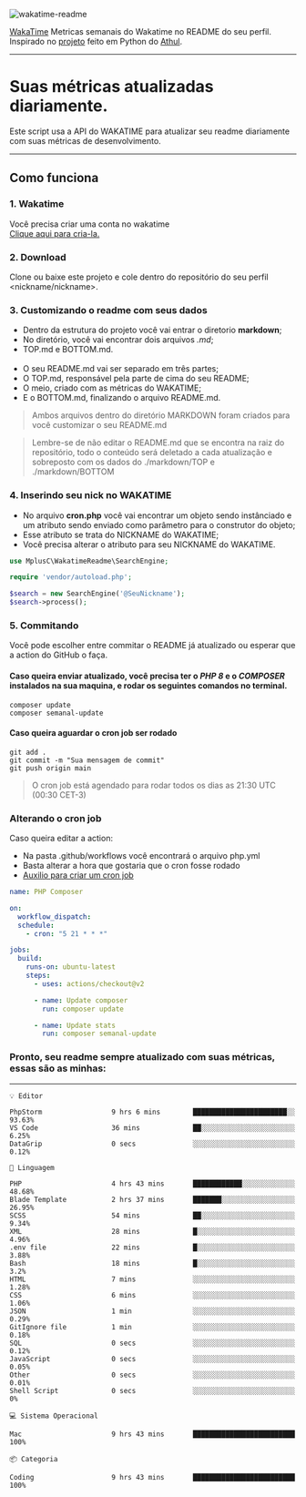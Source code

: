 ![wakatime-readme](https://socialify.git.ci/bymatheus/wakatime-readme/image?description=1&descriptionEditable=M%C3%A9tricas%20semanais%20do%20Wakatime%20no%20seu%20README%20de%20perfil.&font=KoHo&forks=1&language=1&owner=1&pattern=Signal&stargazers=1&theme=Dark)

[WakaTime](https://wakatime.com) Metricas semanais do Wakatime no README do seu perfil. <br>
Inspirado no [projeto](https://github.com/athul/waka-readme) feito em Python do [Athul](https://github.com/athul).
___

# Suas métricas atualizadas diariamente.
Este script usa a API do WAKATIME para atualizar seu readme diariamente com suas métricas de desenvolvimento.

___

## Como funciona

### 1. Wakatime
Você precisa criar uma conta no wakatime <br>
[Clique aqui para cria-la.](https://wakatime.com) 

### 2. Download
Clone ou baixe este projeto e cole dentro do repositório do seu perfil <nickname/nickname>.

### 3. Customizando o readme com seus dados
- Dentro da estrutura do projeto você vai entrar o diretorio **markdown**;  
- No diretório, você vai encontrar dois arquivos *.md*;
- TOP.md e BOTTOM.md.
<br><br>
- O seu README.md vai ser separado em três partes; 
- O TOP.md, responsável pela parte de cima do seu README;
- O meio, criado com as métricas do WAKATIME;
- E o BOTTOM.md, finalizando o arquivo README.md.<br>

> Ambos arquivos dentro do diretório MARKDOWN foram criados para você customizar o seu README.md

> Lembre-se de não editar o README.md que se encontra na raiz do repositório, todo o conteúdo será deletado a cada atualização e sobreposto com os dados do ./markdown/TOP e ./markdown/BOTTOM

### 4. Inserindo seu nick no WAKATIME
- No arquivo **cron.php** você vai encontrar um objeto sendo instânciado e um atributo sendo enviado como parâmetro para o construtor do objeto;
- Esse atributo se trata do NICKNAME do WAKATIME;
- Você precisa alterar o atributo para seu NICKNAME do WAKATIME.

```php
use MplusC\WakatimeReadme\SearchEngine;

require 'vendor/autoload.php';

$search = new SearchEngine('@SeuNickname');
$search->process();
```

### 5. Commitando
Você pode escolher entre commitar o README já atualizado ou esperar que a action do GitHub o faça. <br>

#### Caso queira enviar atualizado, você precisa ter o *PHP 8* e o *COMPOSER* instalados na sua maquina, e rodar os seguintes comandos no terminal.
```composer
composer update
composer semanal-update 
```

#### Caso queira aguardar o cron job ser rodado 
```git 
git add .
git commit -m "Sua mensagem de commit"
git push origin main
```

>O cron job está agendado para rodar todos os dias as 21:30 UTC (00:30 CET-3) 

### Alterando o cron job
Caso queira editar a action:

- Na pasta .github/workflows você encontrará o arquivo php.yml
- Basta alterar a hora que gostaria que o cron fosse rodado
- [Auxilio para criar um cron job](https://crontab.guru)

```yml
name: PHP Composer

on:
  workflow_dispatch:
  schedule:
    - cron: "5 21 * * *"

jobs:
  build:
    runs-on: ubuntu-latest
    steps:
      - uses: actions/checkout@v2

      - name: Update composer
        run: composer update

      - name: Update stats
        run: composer semanal-update
```

### Pronto, seu readme sempre atualizado com suas métricas, essas são as minhas:

___
```text
💡 Editor

PhpStorm                 9 hrs 6 mins        ███████████████████████░░     93.63%
VS Code                  36 mins             ██░░░░░░░░░░░░░░░░░░░░░░░      6.25%
DataGrip                 0 secs              ░░░░░░░░░░░░░░░░░░░░░░░░░      0.12%
```
```text
💬 Linguagem

PHP                      4 hrs 43 mins       ████████████░░░░░░░░░░░░░     48.68%
Blade Template           2 hrs 37 mins       ███████░░░░░░░░░░░░░░░░░░     26.95%
SCSS                     54 mins             ██░░░░░░░░░░░░░░░░░░░░░░░      9.34%
XML                      28 mins             █░░░░░░░░░░░░░░░░░░░░░░░░      4.96%
.env file                22 mins             █░░░░░░░░░░░░░░░░░░░░░░░░      3.88%
Bash                     18 mins             █░░░░░░░░░░░░░░░░░░░░░░░░       3.2%
HTML                     7 mins              ░░░░░░░░░░░░░░░░░░░░░░░░░      1.28%
CSS                      6 mins              ░░░░░░░░░░░░░░░░░░░░░░░░░      1.06%
JSON                     1 min               ░░░░░░░░░░░░░░░░░░░░░░░░░      0.29%
GitIgnore file           1 min               ░░░░░░░░░░░░░░░░░░░░░░░░░      0.18%
SQL                      0 secs              ░░░░░░░░░░░░░░░░░░░░░░░░░      0.12%
JavaScript               0 secs              ░░░░░░░░░░░░░░░░░░░░░░░░░      0.05%
Other                    0 secs              ░░░░░░░░░░░░░░░░░░░░░░░░░      0.01%
Shell Script             0 secs              ░░░░░░░░░░░░░░░░░░░░░░░░░         0%
```
```text
💻 Sistema Operacional

Mac                      9 hrs 43 mins       █████████████████████████       100%
```
```text
📦 Categoria

Coding                   9 hrs 43 mins       █████████████████████████       100%
```
